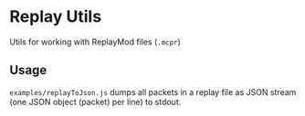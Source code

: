 # Replay Utils

Utils for working with ReplayMod files (`.mcpr`)

## Usage

`examples/replayToJson.js` dumps all packets in a replay file
as JSON stream (one JSON object (packet) per line) to stdout.
